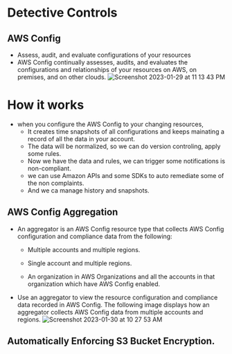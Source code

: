 # Detective Controls

## AWS Config 
* Assess, audit, and evaluate configurations of your resources
* AWS Config continually assesses, audits, and evaluates the configurations and relationships of your resources on AWS, on premises, and on other clouds.
![Screenshot 2023-01-29 at 11 13 43 PM](https://user-images.githubusercontent.com/55474202/215392880-0c72fdfb-0d8a-426a-a881-deb813d9edf4.png)

# How it works
* when you configure the AWS Config to your changing resources,
    * It creates time snapshots of all configurations and keeps mainating a record of all the data in your account.
    * The data will be normalized, so we can do version controling, apply some rules.
    * Now we have the data and rules, we can trigger some notifications is non-compliant.
    * we can use Amazon APIs and some SDKs to auto remediate some of the non complaints.
    * And we ca manage history and snapshots.

## AWS Config Aggregation
* An aggregator is an AWS Config resource type that collects AWS Config configuration and compliance data from the following:

    * Multiple accounts and multiple regions.

    * Single account and multiple regions.

    * An organization in AWS Organizations and all the accounts in that organization which have AWS Config enabled.

* Use an aggregator to view the resource configuration and compliance data recorded in AWS Config. The following image displays how an aggregator collects AWS Config data from multiple accounts and regions.
![Screenshot 2023-01-30 at 10 27 53 AM](https://user-images.githubusercontent.com/55474202/215535168-454319a4-e4aa-4345-a1fe-64d64a9232ae.png)

## Automatically Enforcing S3 Bucket Encryption.

